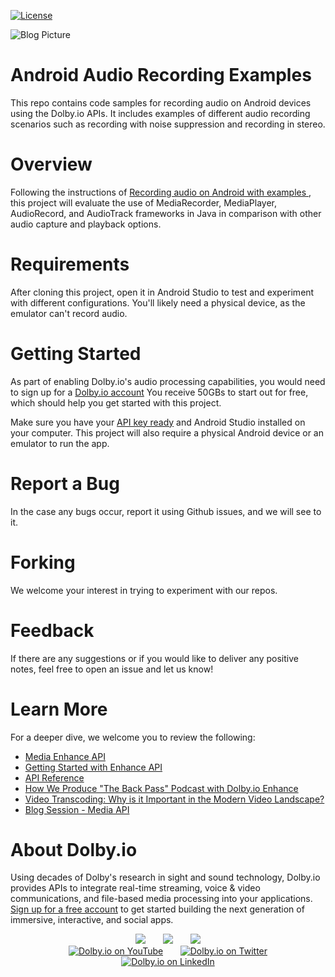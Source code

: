 [![License](https://img.shields.io/github/license/dolbyio-samples/blog-android-audio-recording-examples)](LICENSE)

![Blog Picture](https://dolby.io/wp-content/uploads/2021/09/Recording-Audio-on-Android-with-Examples.jpg)

# Android Audio Recording Examples

This repo contains code samples for recording audio on Android devices using the Dolby.io APIs. It includes examples of different audio recording scenarios such as recording with noise suppression and recording in stereo.

# Overview
Following the instructions of [Recording audio on Android with examples ](https://dolby.io/blog/recording-audio-on-android-with-examples/), this project will evaluate the use of MediaRecorder, MediaPlayer, AudioRecord, and AudioTrack frameworks in Java in comparison with other audio capture and playback options. 

# Requirements 
After cloning this project, open it in Android Studio to test and experiment with different configurations. You'll likely need a physical device, as the emulator can't record audio.

# Getting Started 
As part of enabling Dolby.io's audio processing capabilities, you would need to sign up for a [Dolby.io account](https://dashboard.dolby.io/signup/) You receive 50GBs to start out for free, which should help you get started with this project. 

Make sure you have your [API key ready](https://dolby.io/developers/media-processing/quick-start/analyzing-media#1-get-your-api-key) and Android Studio installed on your computer. This project will also require a physical Android device or an emulator to run the app. 

# Report a Bug 
In the case any bugs occur, report it using Github issues, and we will see to it. 

# Forking
We welcome your interest in trying to experiment with our repos. 

# Feedback 
If there are any suggestions or if you would like to deliver any positive notes, feel free to open an issue and let us know!

# Learn More
For a deeper dive, we welcome you to review the following:
 - [Media Enhance API](https://docs.dolby.io/media-apis/docs/enhance-api-guide)
 - [Getting Started with Enhance API](https://docs.dolby.io/media-apis/docs/quick-start-to-enhancing-media)
 - [API Reference](https://docs.dolby.io/media-apis/reference/media-enhance-post)
 - [How We Produce "The Back Pass" Podcast with Dolby.io Enhance](https://dolby.io/blog/how-we-produce-the-back-pass-podcast/)
 - [Video Transcoding: Why is it Important in the Modern Video Landscape?](https://dolby.io/blog/video-transcoding/)
 - [Blog Session - Media API](https://dolby.io/search/?_blog_categories=media)

# About Dolby.io
Using decades of Dolby's research in sight and sound technology, Dolby.io provides APIs to integrate real-time streaming, voice & video communications, and file-based media processing into your applications. [Sign up for a free account](https://dashboard.dolby.io/signup/) to get started building the next generation of immersive, interactive, and social apps.

<div align="center">
  <a href="https://dolby.io/" target="_blank"><img src="https://img.shields.io/badge/Dolby.io-0A0A0A?style=for-the-badge&logo=dolby&logoColor=white"/></a>
&nbsp; &nbsp; &nbsp;
  <a href="https://docs.dolby.io/" target="_blank"><img src="https://img.shields.io/badge/Dolby.io-Docs-0A0A0A?style=for-the-badge&logoColor=white"/></a>
&nbsp; &nbsp; &nbsp;
  <a href="https://dolby.io/blog/category/developer/" target="_blank"><img src="https://img.shields.io/badge/Dolby.io-Blog-0A0A0A?style=for-the-badge&logoColor=white"/></a>
</div>

<div align="center">
&nbsp; &nbsp; &nbsp;
  <a href="https://youtube.com/@dolbyio" target="_blank"><img src="https://img.shields.io/badge/YouTube-red?style=flat-square&logo=youtube&logoColor=white" alt="Dolby.io on YouTube"/></a>
&nbsp; &nbsp; &nbsp; 
  <a href="https://twitter.com/dolbyio" target="_blank"><img src="https://img.shields.io/badge/Twitter-blue?style=flat-square&logo=twitter&logoColor=white" alt="Dolby.io on Twitter"/></a>
&nbsp; &nbsp; &nbsp;
  <a href="https://www.linkedin.com/company/dolbyio/" target="_blank"><img src="https://img.shields.io/badge/LinkedIn-0077B5?style=flat-square&logo=linkedin&logoColor=white" alt="Dolby.io on LinkedIn"/></a>
</div>
